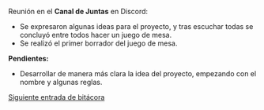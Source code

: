 Reunión en el **Canal de Juntas** en Discord:
* Se expresaron algunas ideas para el proyecto, y tras escuchar todas se concluyó entre todos hacer un juego de mesa.
* Se realizó el primer borrador del juego de mesa.

**Pendientes:**
* Desarrollar de manera más clara la idea del proyecto, empezando con el nombre y algunas reglas.

[Siguiente entrada de bitácora](https://github.com/Edwin-Lines/Proyecto-And-Then...-/blob/main/Documentaci%C3%B3n/Bit%C3%A1coras/Bit%C3%A1coras%20de%20Primera%20entrega/3.%20D%C3%ADa%2002%20de%20noviembre%20del%202020.md "Siguiente entrada de bitácora")
